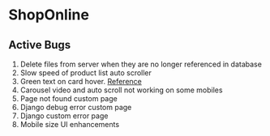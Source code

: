 # ShopOnline

## Active Bugs

1. Delete files from server when they are no longer referenced in database
2. Slow speed of product list auto scroller
3. Green text on card hover. [Reference](https://shoponline-ca.herokuapp.com/ram/)
4. Carousel video and auto scroll not working on some mobiles
5. Page not found custom page
6. Django debug error custom page
8. Django custom error page
9. Mobile size UI enhancements
